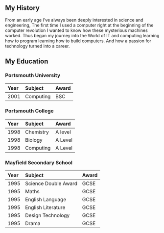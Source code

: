 ## My History
From an early age I’ve always been deeply interested in science and engineering, The first time I used a computer right at the beginning of the computer revolution I wanted to know how these mysterious machines worked. Thus began my journey into the World of IT and computing learning how to program learning how to build computers. And how a passion for technology turned into a career.

## My Education

### Portsmouth University 

| Year  | Subject             | Award                     |
| :--   | :--                 | :--                       |
| 2001  | Computing           | BSC                       |

### Portsmouth College

| Year  | Subject             | Award                     |
| :--   | :--                 | :--                       |
| 1998  | Chemistry           | A level                   |
| 1998  | Biology             | A Level                   |
| 1998  | Computing           | A Level                   |

### Mayfield Secondary School

| Year  | Subject             | Award                     |
| :--   | :--                 | :--                       |
| 1995  | Science Double Award| GCSE                      |
| 1995  | Maths               | GCSE                      |
| 1995  | English Language    | GCSE                      |
| 1995  | English Literature  | GCSE                      |
| 1995  | Design Technology   | GCSE                      |
| 1995  | Drama               | GCSE                      |

